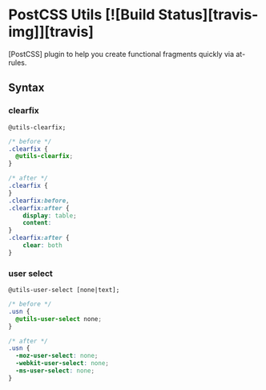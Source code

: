 # PostCSS Utils [![Build Status][travis-img]][travis]

[PostCSS] plugin to help you create functional fragments quickly via at-rules.

## Syntax

### clearfix
`@utils-clearfix;`

```css
/* before */
.clearfix {
  @utils-clearfix;
}

/* after */
.clearfix {
}
.clearfix:before,
.clearfix:after {
    display: table;
    content: 
}
.clearfix:after {
    clear: both
}
```

### user select
`@utils-user-select [none|text];`

```css
/* before */
.usn {
  @utils-user-select none;
}

/* after */
.usn {
  -moz-user-select: none;
  -webkit-user-select: none;
  -ms-user-select: none;
}
```
